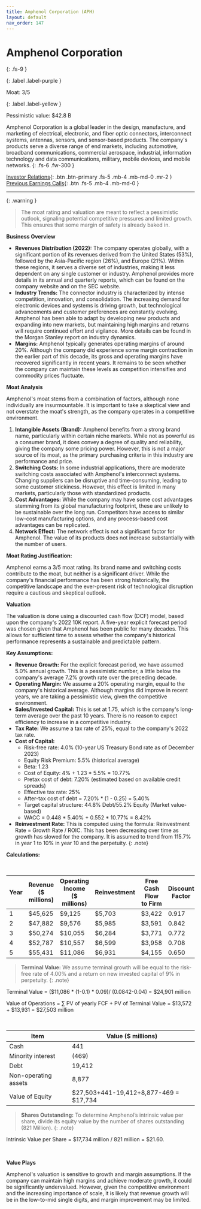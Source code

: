 ```yaml
---
title: Amphenol Corporation (APH)
layout: default
nav_order: 147
---
```


# Amphenol Corporation
{: .fs-9 }

{: .label .label-purple }

Moat: 3/5

{: .label .label-yellow }

Pessimistic value: $42.8 B

Amphenol Corporation is a global leader in the design, manufacture, and marketing of electrical, electronic, and fiber optic connectors, interconnect systems, antennas, sensors, and sensor-based products. The company's products serve a diverse range of end markets, including automotive, broadband communications, commercial aerospace, industrial, information technology and data communications, military, mobile devices, and mobile networks.
{: .fs-6 .fw-300 }

[Investor Relations](https://www.google.com/search?q=APH+investor+relations){: .btn .btn-primary .fs-5 .mb-4 .mb-md-0 .mr-2 }
[Previous Earnings Calls](https://discountingcashflows.com/company/APH/transcripts/){: .btn .fs-5 .mb-4 .mb-md-0 }

---

{: .warning } 
>The moat rating and valuation are meant to reflect a pessimistic outlook, signaling potential competitive pressures and limited growth. This ensures that some margin of safety is already baked in.


**Business Overview**

* **Revenues Distribution (2022):**  The company operates globally, with a significant portion of its revenues derived from the United States (53%), followed by the Asia-Pacific region (26%), and Europe (21%).  Within these regions, it serves a diverse set of industries, making it less dependent on any single customer or industry.  Amphenol provides more details in its annual and quarterly reports, which can be found on the company website and on the SEC website.
* **Industry Trends:** The connector industry is characterized by intense competition, innovation, and consolidation.  The increasing demand for electronic devices and systems is driving growth, but technological advancements and customer preferences are constantly evolving.  Amphenol has been able to adapt by developing new products and expanding into new markets, but maintaining high margins and returns will require continued effort and vigilance.  More details can be found in the Morgan Stanley report on industry dynamics.
* **Margins:** Amphenol typically generates operating margins of around 20%. Although the company did experience some margin contraction in the earlier part of this decade, its gross and operating margins have recovered significantly in recent years. It remains to be seen whether the company can maintain these levels as competition intensifies and commodity prices fluctuate.

**Moat Analysis**

Amphenol's moat stems from a combination of factors, although none individually are insurmountable. It is important to take a skeptical view and not overstate the moat's strength, as the company operates in a competitive environment.

1. **Intangible Assets (Brand):**  Amphenol benefits from a strong brand name, particularly within certain niche markets. While not as powerful as a consumer brand, it does convey a degree of quality and reliability, giving the company some pricing power.  However, this is not a major source of its moat, as the primary purchasing criteria in this industry are performance and price.
2. **Switching Costs:**  In some industrial applications, there are moderate switching costs associated with Amphenol's interconnect systems.  Changing suppliers can be disruptive and time-consuming, leading to some customer stickiness.  However, this effect is limited in many markets, particularly those with standardized products.
3. **Cost Advantages:** While the company may have some cost advantages stemming from its global manufacturing footprint, these are unlikely to be sustainable over the long run.  Competitors have access to similar low-cost manufacturing options, and any process-based cost advantages can be replicated.
4. **Network Effect:**  The network effect is not a significant factor for Amphenol.  The value of its products does not increase substantially with the number of users.

**Moat Rating Justification:**

Amphenol earns a 3/5 moat rating. Its brand name and switching costs contribute to the moat, but neither is a significant driver. While the company's financial performance has been strong historically, the competitive landscape and the ever-present risk of technological disruption require a cautious and skeptical outlook.

**Valuation**

The valuation is done using a discounted cash flow (DCF) model, based upon the company's 2022 10K report. A five-year explicit forecast period was chosen given that Amphenol has been public for many decades. This allows for sufficient time to assess whether the company's historical performance represents a sustainable and predictable pattern.

**Key Assumptions:**

* **Revenue Growth:**  For the explicit forecast period, we have assumed 5.0% annual growth. This is a pessimistic number, a little below the company's average 7.2% growth rate over the preceding decade.
* **Operating Margin:** We assume a 20% operating margin, equal to the company's historical average.  Although margins did improve in recent years, we are taking a pessimistic view, given the competitive environment.
* **Sales/Invested Capital:** This is set at 1.75, which is the company's long-term average over the past 10 years. There is no reason to expect efficiency to increase in a competitive industry.
* **Tax Rate:**  We assume a tax rate of 25%, equal to the company's 2022 tax rate.
* **Cost of Capital:**
    * Risk-free rate: 4.0% (10-year US Treasury Bond rate as of December 2023)
    * Equity Risk Premium: 5.5% (historical average)
    * Beta: 1.23
    * Cost of Equity: 4% + 1.23 * 5.5% = 10.77%
    * Pretax cost of debt: 7.20% (estimated based on available credit spreads)
    * Effective tax rate: 25%
    * After-tax cost of debt = 7.20% * (1 - 0.25) = 5.40%
    * Target capital structure: 44.8% Debt/55.2% Equity (Market value-based)
    * WACC = 0.448 * 5.40% + 0.552 * 10.77% = 8.42%
* **Reinvestment Rate:** This is computed using the formula: Reinvestment Rate = Growth Rate / ROIC. This has been decreasing over time as growth has slowed for the company. It is assumed to trend from 115.7% in year 1 to 10% in year 10 and the perpetuity.  {: .note}

**Calculations:**

<br>

| Year | Revenue (\$ millions) | Operating Income (\$ millions) | Reinvestment | Free Cash Flow to Firm | Discount Factor | Present Value |
|---|---|---|---|---|---|---|
| 1 | $45,625 | $9,125 | $5,703 | $3,422 | 0.917 | $3,138 |
| 2 | $47,882 | $9,576 | $5,985 | $3,591 | 0.842 | $3,023 |
| 3 | $50,274 | $10,055 | $6,284 | $3,771 | 0.772 | $2,910 |
| 4 | $52,787 | $10,557 | $6,599 | $3,958 | 0.708 | $2,802 |
| 5 | $55,431 | $11,086 | $6,931 | $4,155 | 0.650 | $2,701 |


> **Terminal Value:**  We assume terminal growth will be equal to the risk-free rate of 4.00% and a return on new invested capital of 9% in perpetuity.
> {: .note}

Terminal Value =  ($11,086 * (1-0.1) * 0.09)/ (0.0842-0.04)  = $24,901 million

Value of Operations = ∑ PV of yearly FCF + PV of Terminal Value = \$13,572 + $13,931 = $27,503 million

<br>

| Item | Value (\$ millions) |
|---|---|
| Cash | 441 |
| Minority interest | (469) |
| Debt | 19,412 |
| Non-operating assets | 8,877 |
| Value of Equity | $27,503+441-19,412+8,877-469 = $17,734 |


> **Shares Outstanding:** To determine Amphenol’s intrinsic value per share, divide its equity value by the number of shares outstanding (821 Million).
> {: .note}

Intrinsic Value per Share = $17,734 million / 821 million = $21.60.


<br>

**Value Plays**

Amphenol's valuation is sensitive to growth and margin assumptions. If the company can maintain high margins and achieve moderate growth, it could be significantly undervalued.  However, given the competitive environment and the increasing importance of scale, it is likely that revenue growth will be in the low-to-mid single digits, and margin improvement may be limited.